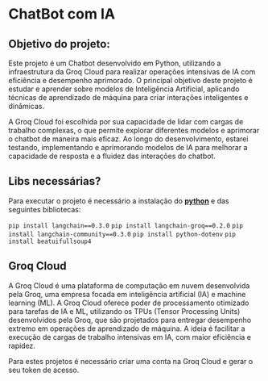 # ChatBot com IA

## Objetivo do projeto: 
Este projeto é um Chatbot desenvolvido em Python, utilizando a infraestrutura da Groq Cloud para realizar operações intensivas de IA com eficiência e desempenho aprimorado. O principal objetivo deste projeto é estudar e aprender sobre modelos de Inteligência Artificial, aplicando técnicas de aprendizado de máquina para criar interações inteligentes e dinâmicas.

A Groq Cloud foi escolhida por sua capacidade de lidar com cargas de trabalho complexas, o que permite explorar diferentes modelos e aprimorar o chatbot de maneira mais eficaz. Ao longo do desenvolvimento, estarei testando, implementando e aprimorando modelos de IA para melhorar a capacidade de resposta e a fluidez das interações do chatbot.

## Libs necessárias?
Para executar o projeto é necessário a instalação do [**python**](https://www.python.org/downloads/) e das seguintes bibliotecas:

```pip install langchain==0.3.0```
```pip install langchain-groq==0.2.0```
```pip install langchain-community==0.3.0```
```pip install python-dotenv```
```pip install beatuifullsoup4```

## Groq Cloud

A Groq Cloud é uma plataforma de computação em nuvem desenvolvida pela Groq, uma empresa focada em inteligência artificial (IA) e machine learning (ML). A Groq Cloud oferece poder de processamento otimizado para tarefas de IA e ML, utilizando os TPUs (Tensor Processing Units) desenvolvidos pela Groq, que são projetados para entregar desempenho extremo em operações de aprendizado de máquina. A ideia é facilitar a execução de cargas de trabalho intensivas em IA, com maior eficiência e rapidez.

Para estes projetos é necessário criar uma conta na Groq Cloud e gerar o seu token de acesso.